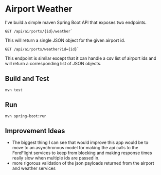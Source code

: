 # Airport Weather

I've build a simple maven Spring Boot API that exposes two endpoints.

```
GET /api/airports/{id}/weather`
```
This will return a single JSON object for the given airport id.

```
GET /api/airports/weather?id={id}`
```
This endpoint is similar except that it can handle a csv list of airport 
ids and will return a corresponding list of JSON objects.

Build and Test
---
```
mvn test
```

Run
---
```
mvn spring-boot:run
```

Improvement Ideas
---
- The biggest thing I can see that would improve this app would be to move
to an asynchronous model for making the api calls to the ForeFlight services
to keep from blocking and making response times really slow when multiple ids 
are passed in.
- more rigorous validation of the json payloads returned from the airport 
and weather services
